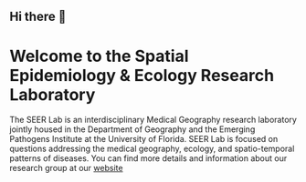 ## Hi there 👋

<!--

**Here are some ideas to get you started:**

🙋‍♀️ A short introduction - what is your organization all about?
🌈 Contribution guidelines - how can the community get involved?
👩‍💻 Useful resources - where can the community find your docs? Is there anything else the community should know?
🍿 Fun facts - what does your team eat for breakfast?
🧙 Remember, you can do mighty things with the power of [Markdown](https://docs.github.com/github/writing-on-github/getting-started-with-writing-and-formatting-on-github/basic-writing-and-formatting-syntax)
-->

# Welcome to the Spatial Epidemiology & Ecology Research Laboratory

The SEER Lab is an interdisciplinary Medical Geography research laboratory jointly housed in the Department of Geography and the Emerging Pathogens Institute at the University of Florida. SEER Lab is focused on questions addressing the medical geography, ecology, and spatio-temporal patterns of diseases. You can find more details and information about our research group at our [website](https://seerlab.geog.ufl.edu/)
